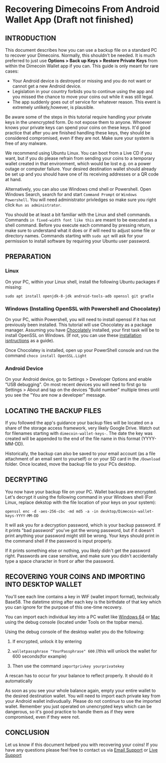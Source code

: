Recovering Dimecoins From Android Wallet App (Draft not finished)
===================

## INTRODUCTION

This document describes how you can use a backup file on a standard PC to recover your Dimecoins. Normally, this shouldn't be needed. It is much preferred to 
just use **Options > Back up Keys > Restore Private Keys** from within the Dimecoin Wallet app if you can. This guide is only meant for rare cases:

- Your Android device is destroyed or missing and you do not want or cannot get a new Android device.
- Legislation in your country forbids you to continue using the app and you missed the chance to move your coins out while it was still legal.
- The app suddenly goes out of service for whatever reason. This event is extremely unlikely,however, is plausible.

Be aware some of the steps in this tutorial require handling your private keys in the unencrypted form. Do not expose them to anyone. Whoever knows your private keys can spend your coins on these keys. It'd good practice that after you are finished handling these keys, they should be considered compromised, even if they are not. Make sure your system is free of any malware.

We recommend using Ubuntu Linux. You can boot from a Live CD if you want, but if you do please refrain from sending your coins to a temporary wallet created in that environment, which would be lost e.g. on a power outage or computer failure. Your desired destination wallet should already be set up and you should have one of its receiving addresses or a QR code at hand.

Alternatively, you can also use Windows cmd shell or Powershell. Open Windows Search, search for and start `Command Prompt` or `Windows Powershell`. You will need administrator privledges so make sure you right click `Run as administrator`.

You should be at least a bit familiar with the Linux and shell commands. Commands `in fixed-width font like this` are meant to be executed as a shell command. Before you execute each command by pressing return, make sure to understand what it does or if will need to adjust some file or directory names. Commands starting with `sudo apt` will ask for your permission to install software by requiring your Ubuntu user password.

## PREPARATION

### Linux

On your PC, within your Linux shell, install the following Ubuntu packages if missing:

    sudo apt install openjdk-8-jdk android-tools-adb openssl git gradle

### Windows (Installing OpenSSL with Powershell and Chocolatey)

On your PC, within Powershell, you will need to install openssl if it has not previously been installed. This tutorial will use Chocolatey as a package manager. Assuming you have [Chocolately](https://chocolatey.org/) installed, your first task will be to install OpenSSL on Windows. (If not, you can use these [installation isntructions](https://chocolatey.org/install) as a guide). 

Once Chocolatey is installed, open up your PowerShell console and run the command `choco install OpenSSL.Light`

### Android Device

On your Android device, go to Settings > Developer Options and enable "USB debugging". On most recent devices you will need to first go to Settings > About and tap on the devices "Build number" multiple times until you see the "You are now a developer" message.

## LOCATING THE BACKUP FILES

If you followed the app's guidance your backup files will be located on a share of the storage access framework, very likely Google Drive. Watch out for filenames starting with `dimecoin-wallet-keys-`. The date the key was created will be appended to the end of the file name in this format (YYYY-MM-DD).

Historically, the backup can also be saved to your email account (as a file attachment of an email sent to yourself) or on your SD card in the `/Download` folder. Once located, move the backup file to your PCs desktop.

## DECRYPTING

You now have your backup file on your PC. Wallet backups are encrypted. Let's decrypt it using the following command in your Windows shell (For Linux, replace dekstop with the file location of your keys on your system):

    openssl enc -d -aes-256-cbc -md md5 -a -in desktop/Dimecoin-wallet-keys-YYYY-MM-DD 
    
It will ask you for a decryption password, which is your backup password. If it prints
"bad password" you've got the wrong password, but if it doesn't print anything your password might
still be wrong. Your keys should print in the command shell if the password is input properly.

If it prints something else or nothing, you likely didn't get the password right. Passwords are case sensitive, and make sure you didn't accidentally type a space character in front or after the password.

## RECOVERING YOUR COINS AND IMPORTING INTO DESKTOP WALLET

You'll see each line contains a key in WIF (wallet import format), technically Base58. The datetime string after each key is the birthdate of that key which you can ignore for the purpose of this one-time recovery.

You can import each individual key into a PC wallet like [Windows 64](https://github.com/dime-coin/dimecoin/releases/download/1.10.0.1/dimecoin-1.10.0.1-win64-setup.exe)
or [Mac](https://github.com/dime-coin/dimecoin/releases/download/1.10.0.1/dimecoin-1.10.0.1-MacOSX.zip) using the debug console (located under Tools on the topbar menu).

Using the debug console of the desktop wallet you do the following:

   1. If encrypted, unlock it by entering 

   2. `walletpassphrase "YourPassphrase" 600`
      //this will unlock the wallet for 600 seconds(for example)
      
   3. Then use the command `importprivkey yourprivatekey`

A rescan has to occur for your balance to reflect properly. It should do it automatically 

As soon as you see your whole balance again, empty your entire wallet to the desired destination wallet. You will need to import each private key from your Android wallet indivudually. Please do not continue to use the imported wallet. Remember you just operated on unencrypted keys which can be dangerous, so it's good practice to handle them as if they were compromised, even if they were not.

## CONCLUSION

Let us know if this document helped you with recovering your coins! If you have any questions please feel free to contact us via [Email Support](mailto:developer@dimecoinnetwork.com) or [Live Support](t.me/dimeofficialsupport)
